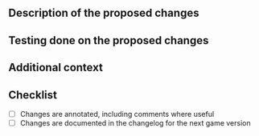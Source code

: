 <!-- General useful tooling:
    - [ScreenToGif](https://www.screentogif.com/): Free, open source screen recorder that can export to MP4. If the changes are visual, these can help you tell us exactly what the changes imply!
-->
<!-- Feel free to remove unused parts of this template. -->

## Description of the proposed changes
<!-- A clear and concise description (or visuals) of what the changes imply. 
If it closes an issue, make sure to link the issue by using "(Closes/Fixes/Resolves) #(Issue Number)" in your pull request. -->


## Testing done on the proposed changes
<!-- List all relevant testing that you've done to confirm the changes work. -->


## Additional context
<!-- Add any other context about the pull request here. -->


## Checklist

- [ ] Changes are annotated, including comments where useful
- [ ] Changes are documented in the changelog for the next game version
